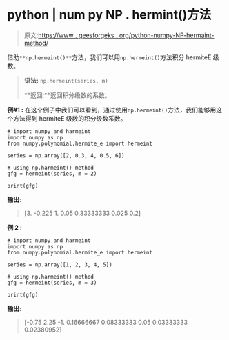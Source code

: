 # python | num py NP . hermint()方法

> 原文:[https://www . geesforgeks . org/python-numpy-NP-hermaint-method/](https://www.geeksforgeeks.org/python-numpy-np-hermeint-method/)

借助`**np.hermeint()**`方法，我们可以用`np.hermeint()`方法积分 hermiteE 级数。

> **语法:** `np.hermeint(series, m)`
> 
> **返回:**返回积分级数的系数。

**例#1 :**
在这个例子中我们可以看到，通过使用`np.hermeint()`方法，我们能够用这个方法得到 hermiteE 级数的积分级数系数。

```
# import numpy and harmeint
import numpy as np
from numpy.polynomial.hermite_e import hermeint

series = np.array([2, 0.3, 4, 0.5, 6])

# using np.harmeint() method
gfg = hermeint(series, m = 2)

print(gfg)
```

**输出:**

> [3\. -0.225 1\. 0.05 0.33333333 0.025 0.2]

**例 2 :**

```
# import numpy and harmeint
import numpy as np
from numpy.polynomial.hermite_e import hermeint

series = np.array([1, 2, 3, 4, 5])

# using np.harmeint() method
gfg = hermeint(series, m = 3)

print(gfg)
```

**输出:**

> [-0.75 2.25 -1\. 0.16666667 0.08333333 0.05 0.03333333 0.02380952]